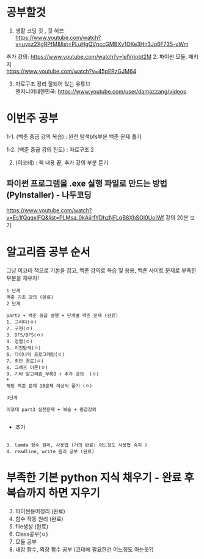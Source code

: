 # 공부할것
1. 생활 코딩 깃 , 깃 허브  
https://www.youtube.com/watch?v=uvsz2XgRPfM&list=PLuHgQVnccGMBXv1OKe3Hn3Jq6F735-uWm  

추가 강의: https://www.youtube.com/watch?v=lelVripbt2M
2. 파이썬 모듈, 패키지  
https://www.youtube.com/watch?v=45pERzGJM64  

3. 자료구조 정리 잘되어 있는 유튜브  
엔지니어대한민국: https://www.youtube.com/user/damazzang/videos
# 이번주 공부  


1-1. (백준 중급 강의 복습) :  완전 탐색bfs부분 백준 문제 풀기  

1-2. (백준 중급 강의 진도) : 자료구조 2 

2. (이코테) : 책 내용 끝, 추가 강의 부분 듣기


##  파이썬 프로그램을 .exe 실행 파일로 만드는 방법 (PyInstaller) - 나두코딩
https://www.youtube.com/watch?v=Es1fQqqxIFQ&list=PLMsa_0kAjjrfYDhzNFLqB8XhSOI0UoIWf
강의 20분 보기 

# 알고리즘 공부 순서

그냥 이코테 책으로 기본을 잡고, 백준 강의로 복습 및 응용, 백준 사이트 문제로 부족한 부분을 채우자!
```
1 단계 
백준 기초 강의 (완료)
2 단계

part2 + 백준 중급 병행 + 단계별 백준 문제 (완료)
1. 그리디(ㅇ)
2. 구현(ㅇ)
3. DFS/BFS(ㅇ)
4. 정렬(ㅇ)
5. 이진탐색(ㅇ)
6. 다이나믹 프로그래밍(ㅇ)
7. 최단 경로(ㅇ)
8. 그래프 이론(ㅇ)
9. 기타 알고리즘_부록B + 추가 강의  (ㅇ)
+
해당 백준 문제 10문제 이상씩 풀기 (ㅇ)

3단계 

이코테 part3 실전문제 + 복습 + 중급강의


```

+ 추가
```  

3. lamda 함수 원리, 사용법 (거의 완료: 어느정도 사용법 숙지 )
4. readline, write 원리 공부 (완료)
```
# 부족한 기본 python 지식 채우기 - 완료 후 복습까지 하면 지우기

3. 파이썬용어정리 (완료)
4. 함수 작동 원리 (완료)
5. file생성 (완료)
6. Class공부(ㅇ)
7. 모듈 공부
8. 내장 함수, 외장 함수 공부 (코테에 필요한건 어느정도 아는듯?)

